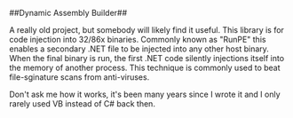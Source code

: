 ##Dynamic Assembly Builder##

A really old project, but somebody will likely find it useful. This library is for code injection into 32/86x binaries. Commonly known as "RunPE" this enables a secondary .NET file to be injected into any other host binary. When the final binary is run, the first .NET code silently injections itself into the memory of another process. This technique is commonly used to beat file-sginature scans from anti-viruses.

Don't ask me how it works, it's been many years since I wrote it and I only rarely used VB instead of C# back then.